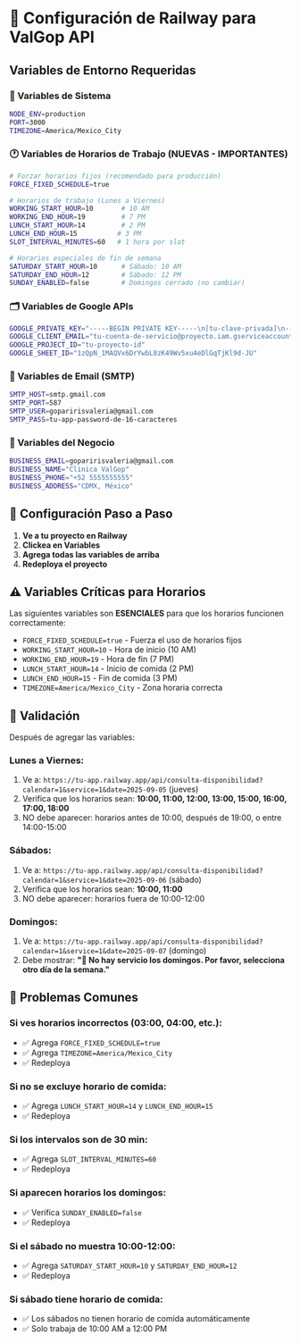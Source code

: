 # 🚀 Configuración de Railway para ValGop API

## Variables de Entorno Requeridas

### 🔧 Variables de Sistema
```bash
NODE_ENV=production
PORT=3000
TIMEZONE=America/Mexico_City
```

### 🕐 Variables de Horarios de Trabajo (NUEVAS - IMPORTANTES)
```bash
# Forzar horarios fijos (recomendado para producción)
FORCE_FIXED_SCHEDULE=true

# Horarios de trabajo (Lunes a Viernes)
WORKING_START_HOUR=10       # 10 AM
WORKING_END_HOUR=19         # 7 PM
LUNCH_START_HOUR=14         # 2 PM
LUNCH_END_HOUR=15          # 3 PM
SLOT_INTERVAL_MINUTES=60   # 1 hora por slot

# Horarios especiales de fin de semana
SATURDAY_START_HOUR=10      # Sábado: 10 AM
SATURDAY_END_HOUR=12        # Sábado: 12 PM
SUNDAY_ENABLED=false        # Domingos cerrado (no cambiar)
```

### 🗂️ Variables de Google APIs
```bash
GOOGLE_PRIVATE_KEY="-----BEGIN PRIVATE KEY-----\n[tu-clave-privada]\n-----END PRIVATE KEY-----"
GOOGLE_CLIENT_EMAIL="tu-cuenta-de-servicio@proyecto.iam.gserviceaccount.com"
GOOGLE_PROJECT_ID="tu-proyecto-id"
GOOGLE_SHEET_ID="1zQpN_1MAQVx6DrYwbL8zK49Wv5xu4eDlGqTjKl9d-JU"
```

### 📧 Variables de Email (SMTP)
```bash
SMTP_HOST=smtp.gmail.com
SMTP_PORT=587
SMTP_USER=goparirisvaleria@gmail.com
SMTP_PASS=tu-app-password-de-16-caracteres
```

### 🏢 Variables del Negocio
```bash
BUSINESS_EMAIL=goparirisvaleria@gmail.com
BUSINESS_NAME="Clinica ValGop"
BUSINESS_PHONE="+52 5555555555"
BUSINESS_ADDRESS="CDMX, México"
```

## 🔧 Configuración Paso a Paso

1. **Ve a tu proyecto en Railway**
2. **Clickea en Variables**
3. **Agrega todas las variables de arriba**
4. **Redeploya el proyecto**

## ⚠️ Variables Críticas para Horarios

Las siguientes variables son **ESENCIALES** para que los horarios funcionen correctamente:

- `FORCE_FIXED_SCHEDULE=true` - Fuerza el uso de horarios fijos
- `WORKING_START_HOUR=10` - Hora de inicio (10 AM)
- `WORKING_END_HOUR=19` - Hora de fin (7 PM)  
- `LUNCH_START_HOUR=14` - Inicio de comida (2 PM)
- `LUNCH_END_HOUR=15` - Fin de comida (3 PM)
- `TIMEZONE=America/Mexico_City` - Zona horaria correcta

## 🧪 Validación

Después de agregar las variables:

### **Lunes a Viernes:**
1. Ve a: `https://tu-app.railway.app/api/consulta-disponibilidad?calendar=1&service=1&date=2025-09-05` (jueves)
2. Verifica que los horarios sean: **10:00, 11:00, 12:00, 13:00, 15:00, 16:00, 17:00, 18:00**
3. NO debe aparecer: horarios antes de 10:00, después de 19:00, o entre 14:00-15:00

### **Sábados:**
1. Ve a: `https://tu-app.railway.app/api/consulta-disponibilidad?calendar=1&service=1&date=2025-09-06` (sábado)
2. Verifica que los horarios sean: **10:00, 11:00**
3. NO debe aparecer: horarios fuera de 10:00-12:00

### **Domingos:**
1. Ve a: `https://tu-app.railway.app/api/consulta-disponibilidad?calendar=1&service=1&date=2025-09-07` (domingo)
2. Debe mostrar: **"🚫 No hay servicio los domingos. Por favor, selecciona otro día de la semana."**

## 🚨 Problemas Comunes

### Si ves horarios incorrectos (03:00, 04:00, etc.):
- ✅ Agrega `FORCE_FIXED_SCHEDULE=true`
- ✅ Agrega `TIMEZONE=America/Mexico_City`
- ✅ Redeploya

### Si no se excluye horario de comida:
- ✅ Agrega `LUNCH_START_HOUR=14` y `LUNCH_END_HOUR=15`
- ✅ Redeploya

### Si los intervalos son de 30 min:
- ✅ Agrega `SLOT_INTERVAL_MINUTES=60`
- ✅ Redeploya

### Si aparecen horarios los domingos:
- ✅ Verifica `SUNDAY_ENABLED=false`
- ✅ Redeploya

### Si el sábado no muestra 10:00-12:00:
- ✅ Agrega `SATURDAY_START_HOUR=10` y `SATURDAY_END_HOUR=12`
- ✅ Redeploya

### Si sábado tiene horario de comida:
- ✅ Los sábados no tienen horario de comida automáticamente
- ✅ Solo trabaja de 10:00 AM a 12:00 PM 